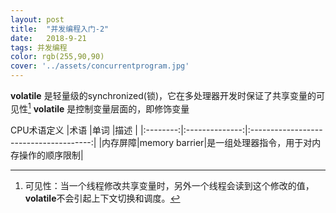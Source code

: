 ```yaml
---
layout: post
title:  "并发编程入门-2"
date:   2018-9-21
tags: 并发编程
color: rgb(255,90,90)
cover: '../assets/concurrentprogram.jpg'
---
```


**volatile** 是轻量级的synchronized(锁)，它在多处理器开发时保证了共享变量的可见性[^1]
**volatile** 是控制变量层面的，即修饰变量

CPU术语定义
|术语     |单词          |描述                                  |
|:--------:|:--------------:|:--------------------------------------:|
|内存屏障|memory barrier|是一组处理器指令，用于对内存操作的顺序限制|
[^1]: 可见性：当一个线程修改共享变量时，另外一个线程会读到这个修改的值，**volatile**不会引起上下文切换和调度。
